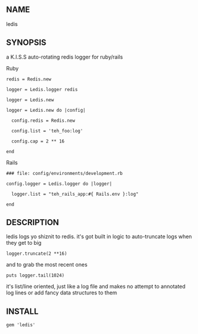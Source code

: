 NAME
----

  ledis

 
SYNOPSIS
--------

  a K.I.S.S auto-rotating redis logger for ruby/rails

  Ruby
 
    redis = Redis.new
   
    logger = Ledis.logger redis
 
    logger = Ledis.new
 
    logger = Ledis.new do |config|

      config.redis = Redis.new

      config.list = 'teh_foo:log'

      config.cap = 2 ** 16

    end
 
  Rails
 
    ### file: config/environments/development.rb
 
    config.logger = Ledis.logger do |logger|
 
      logger.list = "teh_rails_app:#{ Rails.env }:log"
 
    end
 
 
DESCRIPTION
-----------

  ledis logs yo shiznit to redis.  it's got built in logic to auto-truncate
  logs when they get to big

    logger.truncate(2 **16)

  and to grab the most recent ones

    puts logger.tail(1024)

  it's list/line oriented, just like a log file and makes no attempt to
  annotated log lines or add fancy data structures to them

INSTALL
-------

    gem 'ledis'

